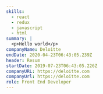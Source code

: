 ```yaml
---
skills:
  - react
  - redux
  - javascript
  - html
summary: |
  <p>Hello world</p>
companyName: Deloitte
endDate: 2020-04-23T06:43:05.239Z
header: Resum
startDate: 2019-07-23T06:43:05.226Z
companyURL: https://deloitte.com
companyUrl: https://deloitte.com
role: Front End Developer
---
```

